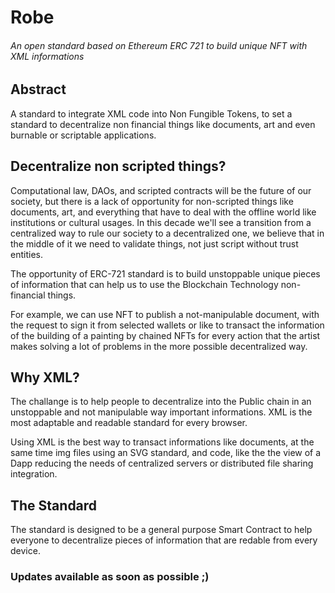 # Robe

###### An open standard based on Ethereum ERC 721 to build unique NFT with XML informations

## Abstract

A standard to integrate XML code into Non Fungible Tokens, to set a standard to decentralize non financial things like documents, art and even burnable or scriptable applications. 

## Decentralize non scripted things?

Computational law, DAOs, and scripted contracts will be the future of our society, but there is a lack of opportunity for non-scripted things like documents, art, and everything that have to deal with the offline world like institutions or cultural usages. In this decade we'll see a transition from a centralized way to rule our society to a decentralized one, we believe that in the middle of it we need to validate things, not just script without trust entities.

The opportunity of ERC-721 standard is to build unstoppable unique pieces of information that can help us to use the Blockchain Technology non-financial things. 

For example, we can use NFT to publish a not-manipulable document, with the request to sign it from selected wallets or like to transact the information of the building of a painting by chained NFTs for every action that the artist makes solving a lot of problems in the more possible decentralized way.

## Why XML?

The challange is to help people to decentralize into the Public chain in an unstoppable and not manipulable way important informations. XML is the most adaptable and readable standard for every browser. 

Using XML is the best way to transact informations like documents, at the same time img files using an SVG standard, and code, like the the view of a Dapp reducing the needs of centralized servers or distributed file sharing integration. 

## The Standard

The standard is designed to be a general purpose Smart Contract to help everyone to decentralize pieces of information that are redable from every device. 

### Updates available as soon as possible ;)

